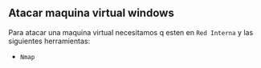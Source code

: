 ## Atacar maquina virtual windows
Para atacar una maquina virtual necesitamos q esten en `Red Interna` y las siguientes herramientas:
 - `Nmap`
